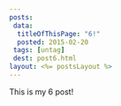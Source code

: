 ```yaml
---
posts:
 data:
  titleOfThisPage: "6!"
  posted: 2015-02-20
 tags: [untag]
 dest: post6.html
layout: <%= postsLayout %>
---
```


This is my 6 post!